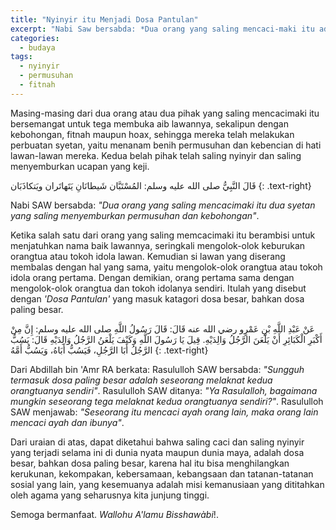 ```yaml
---
title: "Nyinyir itu Menjadi Dosa Pantulan"
excerpt: "Nabi Saw bersabda: *Dua orang yang saling mencaci-maki itu adalah dua setan yang saling menyemburkan permusuhan dan dosa*"
categories:
  - budaya
tags:
  - nyinyir
  - permusuhan
  - fitnah
---
```


Masing-masing dari dua orang atau dua pihak yang saling mencacimaki itu bersemangat untuk tega membuka aib lawannya, sekalipun dengan kebohongan, fitnah maupun hoax, sehingga mereka telah melakukan perbuatan syetan, yaitu menanam benih permusuhan dan kebencian di hati lawan-lawan mereka. Kedua belah pihak telah saling nyinyir dan saling menyemburkan ucapan yang keji.

قَالَ النَّبِيُّ صلى الله عليه وسلم: المُسْتَبَّان شَيطانَانِ يَتَهاتَران ويَتكاذَبَان
{: .text-right}

Nabi SAW bersabda: *"Dua orang yang saling mencacimaki itu dua syetan yang saling menyemburkan permusuhan dan kebohongan"*.

Ketika salah satu dari orang yang saling memcacimaki itu berambisi untuk menjatuhkan nama baik lawannya, seringkali mengolok-olok keburukan orangtua atau tokoh idola lawan. Kemudian si lawan yang diserang membalas dengan hal yang sama, yaitu mengolok-olok orangtua atau tokoh idola orang pertama. Dengan demikian, orang pertama sama dengan mengolok-olok orangtua dan tokoh idolanya sendiri. Itulah yang disebut dengan *'Dosa Pantulan'* yang masuk katagori dosa besar, bahkan dosa paling besar.

عَنْ عَبْدِ اللَّهِ بْنِ عَمْرٍو رضي الله عنه قَالَ: قَالَ رَسُولُ اللَّهِ صلى الله عليه وسلم: إِنَّ مِنْ أَكْبَرِ الْكَبَائِرِ أَنْ يَلْعَنَ الرَّجُلُ وَالِدَيْهِ. قِيلَ يَا رَسُولَ اللَّهِ وَكَيْفَ يَلْعَنُ الرَّجُلُ وَالِدَيْهِ قَالَ: يَسُبُّ الرَّجُلُ أَبَا الرَّجُلِ، فَيَسُبُّ أَبَاهُ، وَيَسُبُّ أَمَّهُ
{: .text-right}

Dari Abdillah bin 'Amr RA berkata: Rasululloh SAW bersabda: *"Sungguh termasuk dosa paling besar adalah seseorang melaknat kedua orangtuanya sendiri"*. Rasululloh SAW ditanya: *"Ya Rasulalloh, bagaimana mungkin seseorang tega melaknat kedua orangtuanya sendiri?"*. Rasululloh SAW menjawab: *"Seseorang itu mencaci ayah orang lain, maka orang lain mencaci ayah dan ibunya"*.

Dari uraian di atas, dapat diketahui bahwa saling caci dan saling nyinyir yang terjadi selama ini di dunia nyata maupun dunia maya, adalah dosa besar, bahkan dosa paling besar, karena hal itu bisa menghilangkan kerukunan, kekompakan, kebersamaan, kebangsaan dan tatanan-tatanan sosial yang lain, yang kesemuanya adalah misi kemanusiaan yang dititahkan oleh agama yang seharusnya kita junjung tinggi.

Semoga bermanfaat. *Wallohu A'lamu Bisshawàbi*!.

